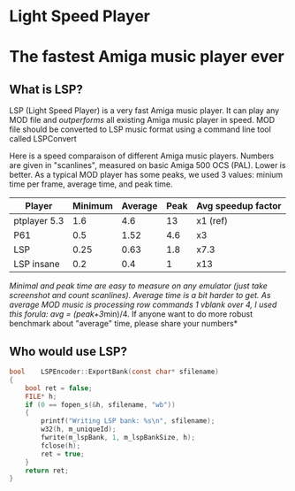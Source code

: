 # Light Speed Player
# The fastest Amiga music player ever

## What is LSP?

LSP (Light Speed Player) is a very fast Amiga music player. It can play any MOD file and *outperforms* all existing Amiga music player in speed. MOD file should be converted to LSP music format using a command line tool called LSPConvert

Here is a speed comparaison of different Amiga music players. Numbers are given in "scanlines", measured on basic Amiga 500 OCS (PAL). Lower is better. As a typical MOD player has some peaks, we used 3 values: minium time per frame, average time, and peak time. 

| Player | Minimum | Average | Peak | Avg speedup factor |
|------|-----|------|---|---|
| ptplayer 5.3 | 1.6 | 4.6 | 13 | x1 (ref) |
| P61 | 0.5 | 1.52 | 4.6 | x3 |
| LSP | 0.25 | 0.63 | 1.8 | x7.3 |
| LSP insane | 0.2 | 0.4 | 1 | x13 |

*Minimal and peak time are easy to measure on any emulator (just take screenshot and count scanlines). Average time is a bit harder to get. As average MOD music is processing row commands 1 vblank over 4, I used this forula: avg = (peak+3*min)/4. If anyone want to do more robust benchmark about "average" time, please share your numbers*

## Who would use LSP?

```c
bool	LSPEncoder::ExportBank(const char* sfilename)
{
	bool ret = false;
	FILE* h;
	if (0 == fopen_s(&h, sfilename, "wb"))
	{
		printf("Writing LSP bank: %s\n", sfilename);
		w32(h, m_uniqueId);
		fwrite(m_lspBank, 1, m_lspBankSize, h);
		fclose(h);
		ret = true;
	}
	return ret;
}
```
